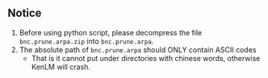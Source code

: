 ## Notice
1. Before using python script, please decompress the file `bnc.prune.arpa.zip` into `bnc.prune.arpa`.
2. The absolute path of `bnc.prune.arpa` should ONLY contain ASCII codes
    - That is it cannot put under directories with chinese words, otherwise KenLM will crash.